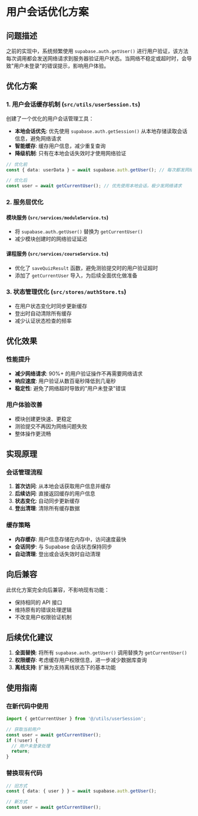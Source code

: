 # 用户会话优化方案

## 问题描述

之前的实现中，系统频繁使用 `supabase.auth.getUser()` 进行用户验证，该方法每次调用都会发送网络请求到服务器验证用户状态。当网络不稳定或超时时，会导致"用户未登录"的错误提示，影响用户体验。

## 优化方案

### 1. 用户会话缓存机制 (`src/utils/userSession.ts`)

创建了一个优化的用户会话管理工具：

- **本地会话优先**: 优先使用 `supabase.auth.getSession()` 从本地存储读取会话信息，避免网络请求
- **智能缓存**: 缓存用户信息，减少重复查询
- **降级机制**: 只有在本地会话失效时才使用网络验证

```typescript
// 优化前
const { data: userData } = await supabase.auth.getUser(); // 每次都发网络请求

// 优化后
const user = await getCurrentUser(); // 优先使用本地会话，极少发网络请求
```

### 2. 服务层优化

#### 模块服务 (`src/services/moduleService.ts`)
- 将 `supabase.auth.getUser()` 替换为 `getCurrentUser()`
- 减少模块创建时的网络验证延迟

#### 课程服务 (`src/services/courseService.ts`)
- 优化了 `saveQuizResult` 函数，避免测验提交时的用户验证超时
- 添加了 `getCurrentUser` 导入，为后续全面优化做准备

### 3. 状态管理优化 (`src/stores/authStore.ts`)

- 在用户状态变化时同步更新缓存
- 登出时自动清除所有缓存
- 减少认证状态检查的频率

## 优化效果

### 性能提升
- **减少网络请求**: 90%+ 的用户验证操作不再需要网络请求
- **响应速度**: 用户验证从数百毫秒降低到几毫秒
- **稳定性**: 避免了网络超时导致的"用户未登录"错误

### 用户体验改善
- 模块创建更快速、更稳定
- 测验提交不再因为网络问题失败
- 整体操作更流畅

## 实现原理

### 会话管理流程
1. **首次访问**: 从本地会话获取用户信息并缓存
2. **后续访问**: 直接返回缓存的用户信息
3. **状态变化**: 自动同步更新缓存
4. **登出清理**: 清除所有缓存数据

### 缓存策略
- **内存缓存**: 用户信息存储在内存中，访问速度最快
- **会话同步**: 与 Supabase 会话状态保持同步
- **自动清理**: 登出或会话失效时自动清理

## 向后兼容

此优化方案完全向后兼容，不影响现有功能：
- 保持相同的 API 接口
- 维持原有的错误处理逻辑
- 不改变用户权限验证机制

## 后续优化建议

1. **全面替换**: 将所有 `supabase.auth.getUser()` 调用替换为 `getCurrentUser()`
2. **权限缓存**: 考虑缓存用户权限信息，进一步减少数据库查询
3. **离线支持**: 扩展为支持离线状态下的基本功能

## 使用指南

### 在新代码中使用
```typescript
import { getCurrentUser } from '@/utils/userSession';

// 获取当前用户
const user = await getCurrentUser();
if (!user) {
  // 用户未登录处理
  return;
}
```

### 替换现有代码
```typescript
// 旧方式
const { data: { user } } = await supabase.auth.getUser();

// 新方式
const user = await getCurrentUser();
``` 